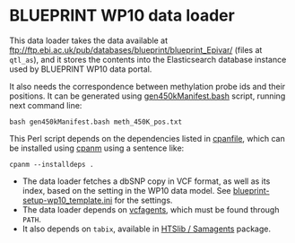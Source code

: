 BLUEPRINT WP10 data loader
=======================

This data loader takes the data available at ftp://ftp.ebi.ac.uk/pub/databases/blueprint/blueprint_Epivar/ (files at `qtl_as`), and it stores the contents into the Elasticsearch database instance used by BLUEPRINT WP10 data portal.

It also needs the correspondence between methylation probe ids and their positions. It can be generated using [gen450kManifest.bash](gen450kManifest.bash) script, running next command line:

```
bash gen450kManifest.bash meth_450K_pos.txt
```

This Perl script depends on the dependencies listed in [cpanfile](cpanfile), which can be installed using [cpanm](http://search.cpan.org/~miyagawa/App-cpanminus-1.7042/bin/cpanm) using a sentence like:

```
cpanm --installdeps .
```

* The data loader fetches a dbSNP copy in VCF format, as well as its index, based on the setting in the WP10 data model. See [blueprint-setup-wp10_template.ini](blueprint-setup-wp10_template.ini) for the settings.
* The data loader depends on [vcfagents](https://vcfagents.github.io/), which must be found through `PATH`.
* It also depends on `tabix`, available in [HTSlib / Samagents](http://www.htslib.org/) package.
